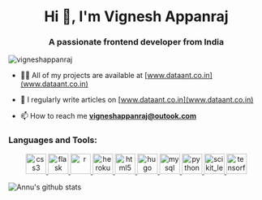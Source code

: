 <h1 align="center">Hi 👋, I'm Vignesh Appanraj</h1>
<h3 align="center">A passionate frontend developer from India</h3>

<p align="left"> <img src="https://komarev.com/ghpvc/?username=vigneshappanraj&label=Profile%20views&color=0e75b6&style=flat" alt="vigneshappanraj" /> </p>

- 👨‍💻 All of my projects are available at [www.dataant.co.in](www.dataant.co.in)

- 📝 I regularly write articles on [www.dataant.co.in](www.dataant.co.in)

- 📫 How to reach me **vigneshappanraj@outook.com**


<h3 align="left">Languages and Tools:</h3>
<p align="center"> 
  <a href="https://www.w3schools.com/css/" target="_blank"> <img src="https://devicons.github.io/devicon/devicon.git/icons/css3/css3-original-wordmark.svg" alt="css3" width="40" height="40"/> </a> 
  <a href="https://flask.palletsprojects.com/" target="_blank"> <img src="https://www.vectorlogo.zone/logos/pocoo_flask/pocoo_flask-icon.svg" alt="flask" width="40" height="40"/> </a> 
  <a href="https://www.r-project.org/" target="_blank"> <img src="https://www.r-project.org/logo/Rlogo.svg" alt="r" width="40" height="40"/> </a> 
  <a href="https://heroku.com" target="_blank"> <img src="https://www.vectorlogo.zone/logos/heroku/heroku-icon.svg" alt="heroku" width="40" height="40"/> </a> 
  <a href="https://www.w3.org/html/" target="_blank"> <img src="https://devicons.github.io/devicon/devicon.git/icons/html5/html5-original-wordmark.svg" alt="html5" width="40" height="40"/> </a> 
  <a href="https://gohugo.io/" target="_blank"> <img src="https://api.iconify.design/logos-hugo.svg" alt="hugo" width="40" height="40"/> </a> 
  <a href="https://www.mysql.com/" target="_blank"> <img src="https://devicons.github.io/devicon/devicon.git/icons/mysql/mysql-original-wordmark.svg" alt="mysql" width="40" height="40"/> </a> 
  <a href="https://www.python.org" target="_blank"> <img src="https://devicons.github.io/devicon/devicon.git/icons/python/python-original.svg" alt="python" width="40" height="40"/> </a> 
  <a href="https://scikit-learn.org/" target="_blank"> <img src="https://upload.wikimedia.org/wikipedia/commons/0/05/Scikit_learn_logo_small.svg" alt="scikit_learn" width="40" height="40"/> </a> 
  <a href="https://www.tensorflow.org" target="_blank"> <img src="https://www.vectorlogo.zone/logos/tensorflow/tensorflow-icon.svg" alt="tensorflow" width="40" height="40"/> </a> </p>



![Annu's github stats](https://github-readme-stats.vercel.app/api?username=vigneshappanraj&show_icons=true&theme=synthwave)
